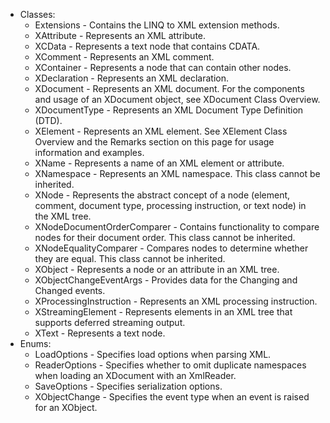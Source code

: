 * Classes:
  * Extensions - Contains the LINQ to XML extension methods.
  * XAttribute - Represents an XML attribute.
  * XCData - Represents a text node that contains CDATA.
  * XComment - Represents an XML comment.
  * XContainer - Represents a node that can contain other nodes.
  * XDeclaration - Represents an XML declaration.
  * XDocument - Represents an XML document. For the components and usage of an XDocument object, see XDocument Class Overview.
  * XDocumentType - Represents an XML Document Type Definition (DTD).
  * XElement - Represents an XML element. See XElement Class Overview and the Remarks section on this page for usage information and examples.
  * XName - Represents a name of an XML element or attribute.
  * XNamespace - Represents an XML namespace. This class cannot be inherited.
  * XNode - Represents the abstract concept of a node (element, comment, document type, processing instruction, or text node) in the XML tree.
  * XNodeDocumentOrderComparer - Contains functionality to compare nodes for their document order. This class cannot be inherited.
  * XNodeEqualityComparer - Compares nodes to determine whether they are equal. This class cannot be inherited.
  * XObject - Represents a node or an attribute in an XML tree.
  * XObjectChangeEventArgs - Provides data for the Changing and Changed events.
  * XProcessingInstruction - Represents an XML processing instruction.
  * XStreamingElement - Represents elements in an XML tree that supports deferred streaming output.
  * XText - Represents a text node.
* Enums:
  * LoadOptions - Specifies load options when parsing XML.
  * ReaderOptions - Specifies whether to omit duplicate namespaces when loading an XDocument with an XmlReader.
  * SaveOptions - Specifies serialization options.
  * XObjectChange - Specifies the event type when an event is raised for an XObject.

